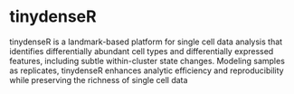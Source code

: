 # tinydenseR
tinydenseR is a landmark-based platform for single cell data analysis that identifies differentially abundant cell types and differentially expressed features, including subtle within-cluster state changes. Modeling samples as replicates, tinydenseR enhances analytic efficiency and reproducibility while preserving the richness of single cell data
